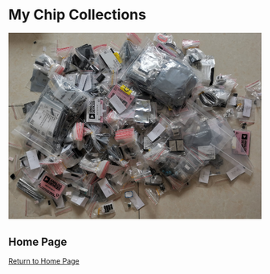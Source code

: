 # My Chip Collections

![My_Chip_Collections](img/chip_collections.jpg)   

## Home Page
[Return to Home Page](https://yannanzhang512.github.io/YannanZhang/)

